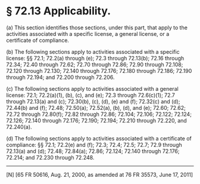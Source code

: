# § 72.13   Applicability.

(a) This section identifies those sections, under this part, that apply to the activities associated with a specific license, a general license, or a certificate of compliance. 


(b) The following sections apply to activities associated with a specific license: §§ 72.1; 72.2(a) through (e); 72.3 through 72.13(b); 72.16 through 72.34; 72.40 through 72.62; 72.70 through 72.86; 72.90 through 72.108; 72.120 through 72.130; 72.140 through 72.176; 72.180 through 72.186; 72.190 through 72.194; and 72.200 through 72.206. 


(c) The following sections apply to activities associated with a general license: 72.1; 72.2(a)(1), (b), (c), and (e); 72.3 through 72.6(c)(1); 72.7 through 72.13(a) and (c); 72.30(b), (c), (d), (e) and (f); 72.32(c) and (d); 72.44(b) and (f); 72.48; 72.50(a); 72.52(a), (b), (d), and (e); 72.60; 72.62; 72.72 through 72.80(f); 72.82 through 72.86; 72.104; 72.106; 72.122; 72.124; 72.126; 72.140 through 72.176; 72.190; 72.194; 72.210 through 72.220, and 72.240(a).


(d) The following sections apply to activities associated with a certificate of compliance: §§ 72.1; 72.2(e) and (f); 72.3; 72.4; 72.5; 72.7; 72.9 through 72.13(a) and (d); 72.48; 72.84(a); 72.86; 72.124; 72.140 through 72.176; 72.214; and 72.230 through 72.248.



---

[N] [65 FR 50616, Aug. 21, 2000, as amended at 76 FR 35573, June 17, 2011]




